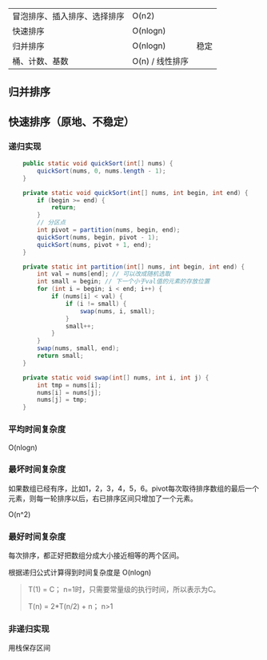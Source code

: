 |                              |                 |      |
| ---------------------------- | --------------- | ---- |
| 冒泡排序、插入排序、选择排序 | O(n2)           |      |
| 快速排序                     | O(nlogn)        |      |
| 归并排序                     | O(nlogn)        | 稳定 |
| 桶、计数、基数               | O(n) / 线性排序 |      |



## 归并排序





## 快速排序（原地、不稳定）

### 递归实现

```java
    public static void quickSort(int[] nums) {
        quickSort(nums, 0, nums.length - 1);
    }

    private static void quickSort(int[] nums, int begin, int end) {
        if (begin >= end) {
            return;
        }
        // 分区点
        int pivot = partition(nums, begin, end);
        quickSort(nums, begin, pivot - 1);
        quickSort(nums, pivot + 1, end);
    }

    private static int partition(int[] nums, int begin, int end) {
        int val = nums[end]; // 可以改成随机选取
        int small = begin; // 下一个小于val值的元素的存放位置
        for (int i = begin; i < end; i++) {
            if (nums[i] < val) {
                if (i != small) {
                    swap(nums, i, small);
                }
                small++;
            }
        }
        swap(nums, small, end);
        return small;
    }

    private static void swap(int[] nums, int i, int j) {
        int tmp = nums[i];
        nums[i] = nums[j];
        nums[j] = tmp;
    }
```

### 平均时间复杂度

O(nlogn)

### 最坏时间复杂度

如果数组已经有序，比如1，2，3，4，5，6。pivot每次取待排序数组的最后一个元素，则每一轮排序以后，右已排序区间只增加了一个元素。

O(n^2)

### 最好时间复杂度

每次排序，都正好把数组分成大小接近相等的两个区间。

根据递归公式计算得到时间复杂度是 O(nlogn)

> T(1) = C； n=1时，只需要常量级的执行时间，所以表示为C。
>
> T(n) = 2*T(n/2) + n； n>1



### 非递归实现

用栈保存区间

